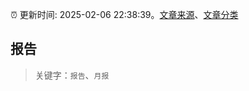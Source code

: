 :alarm_clock: 更新时间: 2025-02-06 22:38:39。[文章来源](/README.md)、[文章分类](/TAGS.md)

## 报告


> 关键字：`报告`、`月报`



